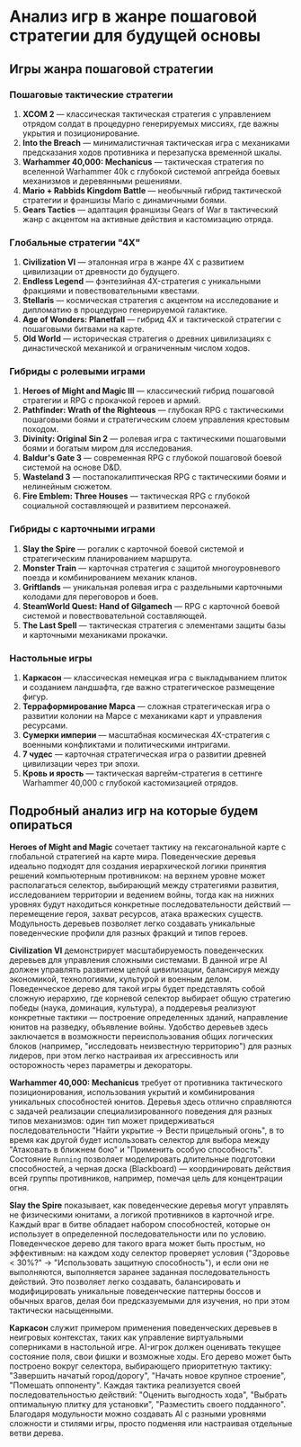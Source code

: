 
# Анализ игр в жанре пошаговой стратегии для будущей основы

## Игры жанра пошаговой стратегии

### Пошаговые тактические стратегии

1. **XCOM 2** — классическая тактическая стратегия с управлением отрядом солдат в процедурно генерируемых миссиях, где важны укрытия и позиционирование.
2. **Into the Breach** — минималистичная тактическая игра с механиками предсказания ходов противника и перезапуска временной шкалы.
3. **Warhammer 40,000: Mechanicus** — тактическая стратегия по вселенной Warhammer 40k с глубокой системой апгрейда боевых механизмов и деревянными решениями.
4. **Mario + Rabbids Kingdom Battle** — необычный гибрид тактической стратегии и франшизы Mario с динамичными боями.
5. **Gears Tactics** — адаптация франшизы Gears of War в тактический жанр с акцентом на активные действия и кастомизацию отряда.

### Глобальные стратегии "4X"

1. **Civilization VI** — эталонная игра в жанре 4X с развитием цивилизации от древности до будущего.
2. **Endless Legend** — фэнтезийная 4X-стратегия с уникальными фракциями и повествовательными квестами.
3. **Stellaris** — космическая стратегия с акцентом на исследование и дипломатию в процедурно генерируемой галактике.
4. **Age of Wonders: Planetfall** — гибрид 4X и тактической стратегии с пошаговыми битвами на карте.
5. **Old World** — историческая стратегия о древних цивилизациях с династической механикой и ограниченным числом ходов.

### Гибриды с ролевыми играми

1. **Heroes of Might and Magic III** — классический гибрид пошаговой стратегии и RPG с прокачкой героев и армий.
2. **Pathfinder: Wrath of the Righteous** — глубокая RPG с тактическими пошаговыми боями и стратегическим слоем управления крестовым походом.
3. **Divinity: Original Sin 2** — ролевая игра с тактическими пошаговыми боями и богатым миром для исследования.
4. **Baldur's Gate 3** — современная RPG с глубокой пошаговой боевой системой на основе D&D.
5. **Wasteland 3** — постапокалиптическая RPG с тактическими боями и нелинейным сюжетом.
6. **Fire Emblem: Three Houses** — тактическая RPG с глубокой социальной составляющей и развитием персонажей.

### Гибриды с карточными играми

1. **Slay the Spire** — рогалик с карточной боевой системой и стратегическим планированием маршрута.
2. **Monster Train** — карточная стратегия с защитой многоуровневого поезда и комбинированием механик кланов.
3. **Griftlands** — уникальная ролевая игра с раздельными карточными колодами для переговоров и боев.
4. **SteamWorld Quest: Hand of Gilgamech** — RPG с карточной боевой системой и повествовательной составляющей.
5. **The Last Spell** — тактическая стратегия с элементами защиты базы и карточными механиками прокачки.

### Настольные игры

1. **Каркасон** — классическая немецкая игра с выкладыванием плиток и созданием ландшафта, где важно стратегическое размещение фигур.
2. **Терраформирование Марса** — сложная стратегическая игра о развитии колонии на Марсе с механиками карт и управления ресурсами.
3. **Сумерки империи** — масштабная космическая 4X-стратегия с военными конфликтами и политическими интригами.
4. **7 чудес** — карточная стратегическая игра о развитии древней цивилизации через три эпохи.
5. **Кровь и ярость** — тактическая варгейм-стратегия в сеттинге Warhammer 40,000 с глубокой кастомизацией отрядов.

## Подробный анализ игр на которые будем опираться

**Heroes of Might and Magic** сочетает тактику на гексагональной карте с глобальной стратегией на карте мира. Поведенческие деревья идеально подходят для создания иерархической логики принятия решений компьютерным противником: на верхнем уровне может располагаться селектор, выбирающий между стратегиями развития, исследованием территории и ведением войны, тогда как на нижних уровнях будут находиться конкретные последовательности действий — перемещение героя, захват ресурсов, атака вражеских существ. Модульность деревьев позволяет легко создавать уникальные поведенческие профили для разных фракций и типов героев.

**Civilization VI** демонстрирует масштабируемость поведенческих деревьев для управления сложными системами. В данной игре AI должен управлять развитием целой цивилизации, балансируя между экономикой, технологиями, культурой и военным делом. Поведенческое дерево для такой игры будет представлять собой сложную иерархию, где корневой селектор выбирает общую стратегию победы (наука, доминация, культура), а поддеревья реализуют конкретные тактики — построение определенных зданий, направление юнитов на разведку, объявление войны. Удобство деревьев здесь заключается в возможности переиспользования общих логических блоков (например, "исследовать неизвестную территорию") для разных лидеров, при этом легко настраивая их агрессивность или осторожность через параметры и декораторы.

**Warhammer 40,000: Mechanicus** требует от противника тактического позиционирования, использования укрытий и комбинирования уникальных способностей юнитов. Деревья здесь отлично справляются с задачей реализации специализированного поведения для разных типов механизмов: один тип может придерживаться последовательности "Найти укрытие -> Вести прицельный огонь", в то время как другой будет использовать селектор для выбора между "Атаковать в ближнем бою" и "Применить особую способность". Состояние `Running` позволяет моделировать длительные подготовки способностей, а черная доска (Blackboard) — координировать действия всей группы противников, например, помечая цель для концентрации огня.

**Slay the Spire** показывает, как поведенческие деревья могут управлять не физическими юнитами, а логикой противников в карточной игре. Каждый враг в битве обладает набором способностей, которые он использует в определенной последовательности или по условию. Поведенческое дерево для такого врага может быть простым, но эффективным: на каждом ходу селектор проверяет условия ("Здоровье < 30%?" -> "Использовать защитную способность"), и если они не выполняются, выполняется заранее заданная последовательность действий. Это позволяет легко создавать, балансировать и модифицировать уникальные поведенческие паттерны боссов и обычных врагов, делая бои предсказуемыми для изучения, но при этом тактически насыщенными.

**Каркасон** служит примером применения поведенческих деревьев в неигровых контекстах, таких как управление виртуальными соперниками в настольной игре. AI-игрок должен оценивать текущее состояние поля, свои фишки и возможные ходы. Его дерево может быть построено вокруг селектора, выбирающего приоритетную тактику: "Завершить начатый город/дорогу", "Начать новое крупное строение", "Помешать оппоненту". Каждая тактика реализуется своей последовательностью действий: "Оценить выгодность хода", "Выбрать оптимальную плитку для установки", "Разместить своего подданного". Благодаря модульности можно создавать AI с разными уровнями сложности и стилями игры, просто подменяя или настраивая отдельные ветви дерева.
